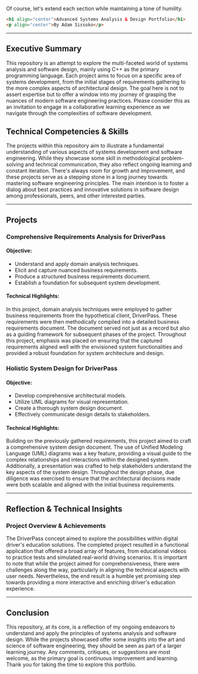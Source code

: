 Of course, let's extend each section while maintaining a tone of humility.

```html
<h1 align="center">Advanced Systems Analysis & Design Portfolio</h1>
<p align="center">By Adam Sissoko</p>
```

---

## Executive Summary

This repository is an attempt to explore the multi-faceted world of systems analysis and software design, mainly using C++ as the primary programming language. Each project aims to focus on a specific area of systems development, from the initial stages of requirements gathering to the more complex aspects of architectural design. The goal here is not to assert expertise but to offer a window into my journey of grasping the nuances of modern software engineering practices. Please consider this as an invitation to engage in a collaborative learning experience as we navigate through the complexities of software development.

## Technical Competencies & Skills

The projects within this repository aim to illustrate a fundamental understanding of various aspects of systems development and software engineering. While they showcase some skill in methodological problem-solving and technical communication, they also reflect ongoing learning and constant iteration. There's always room for growth and improvement, and these projects serve as a stepping stone in a long journey towards mastering software engineering principles. The main intention is to foster a dialog about best practices and innovative solutions in software design among professionals, peers, and other interested parties.

---

## Projects

### Comprehensive Requirements Analysis for DriverPass

#### Objective:

- Understand and apply domain analysis techniques.
- Elicit and capture nuanced business requirements.
- Produce a structured business requirements document.
- Establish a foundation for subsequent system development.

#### Technical Highlights:

In this project, domain analysis techniques were employed to gather business requirements from the hypothetical client, DriverPass. These requirements were then methodically compiled into a detailed business requirements document. The document served not just as a record but also as a guiding framework for subsequent phases of the project. Throughout this project, emphasis was placed on ensuring that the captured requirements aligned well with the envisioned system functionalities and provided a robust foundation for system architecture and design.

### Holistic System Design for DriverPass

#### Objective:

- Develop comprehensive architectural models.
- Utilize UML diagrams for visual representation.
- Create a thorough system design document.
- Effectively communicate design details to stakeholders.

#### Technical Highlights:

Building on the previously gathered requirements, this project aimed to craft a comprehensive system design document. The use of Unified Modeling Language (UML) diagrams was a key feature, providing a visual guide to the complex relationships and interactions within the designed system. Additionally, a presentation was crafted to help stakeholders understand the key aspects of the system design. Throughout the design phase, due diligence was exercised to ensure that the architectural decisions made were both scalable and aligned with the initial business requirements.

---

## Reflection & Technical Insights

### Project Overview & Achievements

The DriverPass concept aimed to explore the possibilities within digital driver's education solutions. The completed project resulted in a functional application that offered a broad array of features, from educational videos to practice tests and simulated real-world driving scenarios. It is important to note that while the project aimed for comprehensiveness, there were challenges along the way, particularly in aligning the technical aspects with user needs. Nevertheless, the end result is a humble yet promising step towards providing a more interactive and enriching driver's education experience.

---

## Conclusion

This repository, at its core, is a reflection of my ongoing endeavors to understand and apply the principles of systems analysis and software design. While the projects showcased offer some insights into the art and science of software engineering, they should be seen as part of a larger learning journey. Any comments, critiques, or suggestions are most welcome, as the primary goal is continuous improvement and learning. Thank you for taking the time to explore this portfolio.
